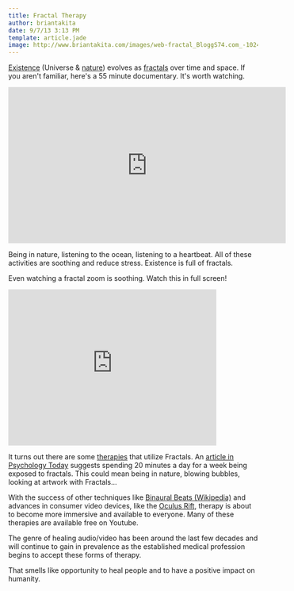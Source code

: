 ```yaml
---
title: Fractal Therapy
author: briantakita
date: 9/7/13 3:13 PM
template: article.jade
image: http://www.briantakita.com/images/web-fractal_BloggS74.com_-1024x640.jpg
---
```


<a href="https://github.com/btakita/philosophy/blob/master/src/existence.md" target="_blank">Existence</a> (Universe & <a href="https://github.com/btakita/philosophy/blob/master/src/nature.md" target="_blank">nature</a>) evolves as <a href="https://github.com/btakita/philosophy/blob/master/src/fractal.md" target="_blank">fractals</a> over time and space. If you aren't familiar, here's a 55 minute documentary. It's worth watching.

<p><iframe width="560" height="315" src="https://www.youtube.com/embed/HvXbQb57lsE" frameborder="0" allowfullscreen></iframe></p>

<span class="more"></span>

Being in nature, listening to the ocean, listening to a heartbeat. All of these activities are soothing and reduce stress. Existence is full of fractals.

Even watching a fractal zoom is soothing. Watch this in full screen!

<p><iframe width="420" height="315" src="https://www.youtube.com/embed/PbwaFQ2r2c4" frameborder="0" allowfullscreen></iframe></p>

It turns out there are some <a href="https://www.google.com/search?q=fractal+therapy" target="_blank">therapies</a> that utilize Fractals. An <a href="http://www.psychologytoday.com/blog/codes-joy/201209/fun-fractals" target="_blank">article in Psychology Today</a> suggests spending 20 minutes a day for a week being exposed to fractals. This could mean being in nature, blowing bubbles, looking at artwork with Fractals...

With the success of other techniques like <a href="https://en.wikipedia.org/wiki/Binaural_beats" target="_blank">Binaural Beats (Wikipedia)</a> and advances in consumer video devices, like the <a href="http://www.oculusvr.com/" target="_blank">Oculus Rift</a>, therapy is about to become more immersive and available to everyone. Many of these therapies are available free on Youtube.

The genre of healing audio/video has been around the last few decades and will continue to gain in prevalence as the established medical profession begins to accept these forms of therapy.

That smells like opportunity to heal people and to have a positive impact on humanity.
